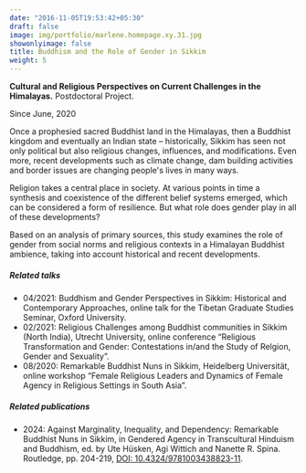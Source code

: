 ```yaml
---
date: "2016-11-05T19:53:42+05:30"
draft: false
image: img/portfolio/marlene.homepage.xy.31.jpg
showonlyimage: false
title: Buddhism and the Role of Gender in Sikkim
weight: 5
---
```


**Cultural and Religious Perspectives on Current Challenges in the Himalayas.** Postdoctoral Project.
<!--more-->

Since June, 2020

Once a prophesied sacred Buddhist land in the Himalayas, then a Buddhist kingdom and eventually an Indian state – historically, Sikkim has seen not only political but also religious changes, influences, and modifications. Even more, recent developments such as climate change, dam building activities and border issues are changing people's lives in many ways.

Religion takes a central place in society. At various points in time a synthesis and coexistence of the different belief systems emerged, which can be considered a form of resilience. But what role does gender play in all of these developments?

Based on an analysis of primary sources, this study examines the role of gender from social norms and religious contexts in a Himalayan Buddhist ambience, taking into account historical and recent developments.


##### Related talks

- 04/2021: Buddhism and Gender Perspectives in Sikkim: Historical and Contemporary Approaches, online talk for the Tibetan Graduate Studies Seminar, Oxford University.
- 02/2021: Religious Challenges among Buddhist communities in Sikkim (North India), Utrecht University, online conference “Religious Transformation and Gender: Contestations in/and the Study of Relgion, Gender and Sexuality”.
- 08/2020: Remarkable Buddhist Nuns in Sikkim, Heidelberg Universität, online workshop “Female Religious Leaders and Dynamics of Female Agency in Religious Settings in South Asia”.



##### Related publications

- 2024: Against Marginality, Inequality, and Dependency: Remarkable Buddhist Nuns in Sikkim, in Gendered Agency in Transcultural Hinduism and Buddhism, ed. by Ute Hüsken, Agi Wittich and Nanette R. Spina. Routledge, pp. 204-219, [DOI: 10.4324/9781003438823-11](www.doi.org/10.4324/9781003438823-11).

